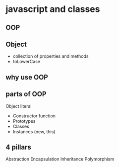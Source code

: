 # javascript and classes

## OOP

## Object 
- collection  of properties and methods
- toLowerCase

## why use OOP

## parts of OOP
Object literal

- Constructor function 
- Prototypes
- Classes
- Instances (new, this)

## 4 pillars
Abstraction
Encapsulation
Inheritance
Polymorphism